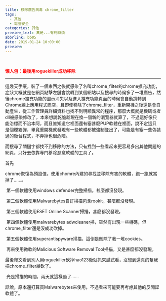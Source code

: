 ```yaml
---
title: 移除廣告病毒 chrome_filter
tags:
  - 其他
  - 電腦安全
categories: 其他
preview_text: 真是...有夠麻煩
abbrlink: bb05
date: 2019-01-24 10:00:00
preview:
---
```


​	

<font color="red">**懶人包：最後用roguekiller成功移除**</font>

---------------

這幾天手癢，裝了一個東西之後就感染了名叫chrome_filter的chrome擴充功能，症狀大概就是在網頁點擊左鍵會跳轉到某個網站以及搜尋的時候多了一堆廣告，然後chrome擴充功能的圖示消失以及進入擴充功能頁面的時候會自動跳轉到Chrome線上應用程式商店，且即使移除了chrome_filter，重新開機之後還是會自動產生，從工作管理員詳細資料也找不到明顯異常的程序，那麼大概就是機碼或者dll被感染修改了，本來想說乾脆趁現在換一個新的瀏覽器就算了，不過這好像只能治標而不治本阿，而且誰知道它裡面還有塞甚麼PUP軟體在裡面，說不定這只是個煙霧彈，畢竟重開機就發現有一些軟體都被強制登出了，可能是有塞一些偽裝過的後台程式，不弄掉也很危險。

​	而搜尋了關鍵字都找不到移除的方法，只有找到一些看起來更容易多出其他問題的網頁，只好去依靠專門移除惡意軟體的工具了。



首先

​	chrome恢復為預設值，使用chomre內建的尋找並移除有害的軟體，跑一跑就當掉了......。

​	第一個軟體使用windows defender完整掃描，甚麼都沒發現。

​	第二個軟體使用Malwarebytes自訂掃描包含rookit，甚麼都沒發現。

​	第三個軟體使用ESET Online Scanner掃描，甚麼都沒發現。

​	第四個軟體使用malwarebytes adwcleaner掃，雖然有出現一些機碼，但chrome_filter還是沒成功砍掉。

​	第五個軟體使用superantispyware掃描，這倒是刪除了我一堆cookies。

​	再來使用微軟的Malicious Software Removal Tool掃描，又是甚麼都沒發現。

​	最後爬文看到別人用roguekiller砍掉hao123後就抓來試試看，沒想到還真的幫我把chrome_filter給砍了。



​	光是掃描的時間，兩天就這樣過了......

​	話說，原本還打算買Malwarebytes來使用，不過看來可能要再考慮其他的反間諜軟體了。